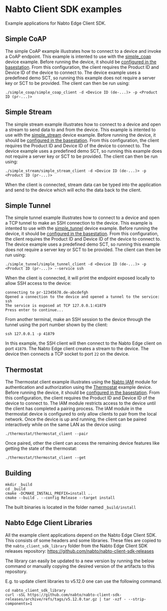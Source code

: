 # Nabto Client SDK examples

Example applications for Nabto Edge Client SDK.

## Simple CoAP
The simple CoAP example illustrates how to connect to a device and invoke a CoAP
endpoint. This example is intented to use with the
[simple_coap](https://docs.nabto.com/developer/guides/get-started/embedded/examples.html)
device example. Before running the device, it should be [configured in the
basestation](https://docs.nabto.com/developer/guides/get-started/embedded/applications.html).
From this configuration, the client requires the Product ID and Device ID of the
device to connect to. The device example uses a predefined demo SCT, so running
this example does not require a server key or SCT to be provided. The client can
then be run using:

```
./simple_coap/simple_coap_client -d <Device ID (de-...)> -p <Product ID (pr-...)>
```

## Simple Stream
The simple stream example illustrates how to connect to a device and open a
stream to send data to and from the device. This example is intented to use with
the
[simple_stream](https://github.com/nabto/nabto-embedded-sdk/tree/master/examples/simple_stream)
device example. Before running the device, it should be [configured in the
basestation](https://docs.nabto.com/developer/guides/get-started/embedded/applications.html).
From this configuration, the client requires the Product ID and Device ID of the
device to connect to. The device example uses a predefined demo SCT, so running
this example does not require a server key or SCT to be provided. The client can
then be run using:

```
./simple_stream/simple_stream_client -d <Device ID (de-...)> -p <Product ID (pr-...)>
```

When the client is connected, stream data can be typed into the application and
send to the device which will echo the data back to the client.

## Simple Tunnel
The simple tunnel example illustrates how to connect to a device and open a TCP
tunnel to make an SSH connection to the device. This example is intented to use
with the
[simple_tunnel](https://github.com/nabto/nabto-embedded-sdk/tree/master/examples/simple_tunnel)
device example. Before running the device, it should be [configured in the
basestation](https://docs.nabto.com/developer/guides/get-started/embedded/applications.html).
From this configuration, the client requires the Product ID and Device ID of the
device to connect to. The device example uses a predefined demo SCT, so running
this example does not require a server key or SCT to be provided. The client can
then be run using:

```
./simple_tunnel/simple_tunnel_client -d <Device ID (de-...)> -p <Product ID (pr-...)> --service ssh
```

When the client is connected, it will print the endpoint exposed
locally to allow SSH access to the device:

```
connecting to pr-12345678.de-abcdefgh
Opened a connection to the device and opened a tunnel to the service: ssh
The service is exposed at TCP 127.0.0.1:41879
Press enter to continue...
```

From another terminal, make an SSH session to the device through the
tunnel using the port number shown by the client:

```
ssh 127.0.0.1 -p 41879
```

In this example, the SSH client will then connect to the Nabto Edge
client on port `41879`. The Nabto Edge client creates a stream to the
device. The device then connects a TCP socket to port `22` on the
device.


## Thermostat
The Thermostat client example illustrates using
the
[Nabto IAM](https://docs.nabto.com/developer/guides/iam/intro.html)
module for authentication and authorization using
the
[Thermostat](https://github.com/nabto/nabto-embedded-sdk/tree/master/examples/thermostat) example
device. Before running the device, it should be
[configured in the basestation](https://docs.nabto.com/developer/guides/get-started/embedded/applications.html). From
this configuration, the client requires the Product ID and Device ID
of the device to connect to.
The IAM module restricts access to the device until the client
has completed a pairing process. The IAM module in the thermostat
device is configured to only allow clients to pair from the local
network. Once the device is up and running, the client can be paired
interactively while on the same LAN as the device using:

```
./thermostat/thermostat_client --pair
```

Once paired, other the client can access the remaining device features
like getting the state of the thermostat:

```
./thermostat/thermostat_client --get
```


## Building

```
mkdir _build
cd _build
cmake -DCMAKE_INSTALL_PREFIX=install ..
cmake --build . --config Release --target install
```

The built binaries is located in the folder named `_build/install`

## Nabto Edge Client Libraries

All the example client applications depend on the Nabto Edge Client SDK. This
consists of some headers and some libraries. These files are copied to the
`nabto_client_sdk_library` folder from the Nabto Edge Client SDK releases repository:
https://github.com/nabto/nabto-client-sdk-releases

The library can easily be updated to a new version by running the below command
or manually copying the desired version of the artifacts to this repository.

E.g. to update client libraries to v5.12.0 one can use the following command.
```
cd nabto_client_sdk_library
curl -sSL https://github.com/nabto/nabto-client-sdk-releases/archive/refs/tags/v5.12.0.tar.gz | tar -xzf - --strip-components=1
```
